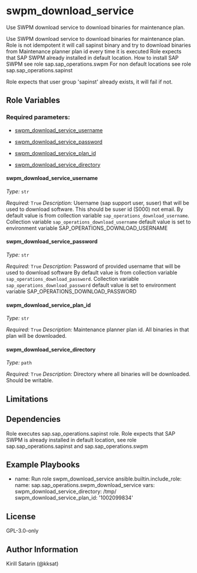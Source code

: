 <!--
SPDX-License-Identifier: GPL-3.0-only
SPDX-FileCopyrightText: 2023-2024 Red Hat, Project Atmosphere

Copyright 2023-2024 Red Hat, Project Atmosphere

This program is free software: you can redistribute it and/or modify it under the terms of the GNU
General Public License as published by the Free Software Foundation, version 3 of the License.

This program is distributed in the hope that it will be useful, but WITHOUT ANY WARRANTY; without
even the implied warranty of MERCHANTABILITY or FITNESS FOR A PARTICULAR PURPOSE.
See the GNU General Public License for more details.

Unless required by applicable law or agreed to in writing, software
distributed under the License is distributed on an "AS IS" BASIS,
WITHOUT WARRANTIES OR CONDITIONS OF ANY KIND, either express or implied.
See the License for the specific language governing permissions and
limitations under the License.

You should have received a copy of the GNU General Public License along with this program.
If not, see <https://www.gnu.org/licenses/>.
-->

# swpm_download_service

Use SWPM download service to download binaries for maintenance plan.


Use SWPM download service to download binaries for maintenance plan.
Role is not idempotent it will call sapinst binary and try to download binaries from Maintenance planner plan id every time it is executed
Role expects that SAP SWPM already installed in default location. 
How to install SAP SWPM see role sap.sap_operations.swpm
For non default locations see role sap.sap_operations.sapinst

Role expects that user group 'sapinst' already exists, it will fail if not.



## Role Variables

### Required parameters:


- [swpm_download_service_username](#swpm_download_service_username)

- [swpm_download_service_password](#swpm_download_service_password)

- [swpm_download_service_plan_id](#swpm_download_service_plan_id)

- [swpm_download_service_directory](#swpm_download_service_directory)
 

#### swpm_download_service_username


_Type:_ `str`


_Required:_ `True`
_Description:_
Username (sap support user, suser) that will be used to download software.
This should be suser id (S000) not email.
By default value is from collection variable `sap_operations_download_username`.
Collection variable `sap_operations_download_username` default value is set to environment variable SAP_OPERATIONS_DOWNLOAD_USERNAME


 

#### swpm_download_service_password


_Type:_ `str`


_Required:_ `True`
_Description:_
Password of provided username that will be used to download software
By default value is from collection variable `sap_operations_download_password`.
Collection variable `sap_operations_download_password` default value is set to environment variable SAP_OPERATIONS_DOWNLOAD_PASSWORD


 

#### swpm_download_service_plan_id


_Type:_ `str`


_Required:_ `True`
_Description:_
Maintenance planner plan id. All binaries in that plan will be downloaded.


 

#### swpm_download_service_directory


_Type:_ `path`


_Required:_ `True`
_Description:_
Directory where all binaries will be downloaded. 
Should be writable.


 
 

## Limitations


## Dependencies

Role executes sap.sap_operations.sapinst role.
Role expects that SAP SWPM is already installed in default location, see role sap.sap_operations.sapinst and sap.sap_operations.swpm

## Example Playbooks


- name: Run role swpm_download_service
  ansible.builtin.include_role:
    name: sap.sap_operations.swpm_download_service
  vars:
    swpm_download_service_directory: /tmp/
    swpm_download_service_plan_id: '1002099834'


## License

GPL-3.0-only

## Author Information

Kirill Satarin (@kksat)
